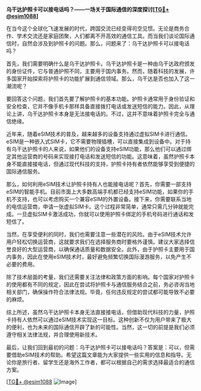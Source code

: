 **乌干达护照卡可以接电话吗？——一场关于国际通信的深度探讨[[TG💪+ @esim1088](https://t.me/s/esim1088)]**

在当今这个全球化飞速发展的时代，跨国交流已经变得司空见惯。无论是商务合作、学术交流还是家庭团聚，人们都离不开高效的通信工具。而当我们谈论国际通信时，自然会涉及到护照卡的问题。那么，问题来了：乌干达护照卡可以接电话吗？

首先，我们需要明确什么是乌干达护照卡。乌干达护照卡是一种由乌干达政府颁发的身份证件，它与普通护照不同，主要用于国内事务。然而，随着科技的发展，许多国家开始探索将护照卡的功能扩展到通信领域。那么，乌干达是否也加入了这一潮流呢？

要回答这个问题，我们首先要了解护照卡的基本功能。护照卡通常用于身份验证和安全检查，它并不像手机卡那样具备直接拨打电话或发送短信的能力。因此，从理论上讲，乌干达护照卡本身是无法接电话的。不过，这并不意味着护照卡完全与通信绝缘。

近年来，随着eSIM技术的普及，越来越多的设备支持通过虚拟SIM卡进行通信。eSIM是一种嵌入式SIM卡，它不需要物理插槽，可以直接集成到设备中。对于持有乌干达护照卡的人来说，如果他们的设备支持eSIM功能，那么他们可以通过绑定其他运营商的号码来实现接打电话和发送短信的功能。这意味着，虽然护照卡本身不能直接接电话，但通过现代科技的支持，护照卡持有者依然能够享受到便捷的国际通信服务。

那么，如何利用eSIM技术让护照卡持有人也能接电话呢？首先，你需要一部支持eSIM的智能手机。目前市面上大多数高端手机都已经支持eSIM功能，如果你的手机不支持，也可以考虑购买一个兼容eSIM的外置设备。接下来，你需要联系当地的电信运营商，申请一张虚拟SIM卡。这个过程非常简单，通常只需几分钟就能完成。一旦虚拟SIM卡激活成功，你就可以使用护照卡绑定的手机号码进行通话和发短信了。

当然，在享受便利的同时，我们也需要注意一些潜在的风险。由于eSIM技术允许用户轻松切换运营商，这就要求我们在选择服务商时要格外谨慎。建议大家选择信誉良好的大型运营商，以确保通话质量和数据安全。此外，由于护照卡主要用于国内事务，因此在使用eSIM技术时，最好避免频繁切换国际漫游服务，以免产生不必要的费用。

除了技术层面的考量，我们还需要关注法律和政策方面的影响。每个国家对护照卡的使用都有不同的规定，因此在尝试将护照卡与通信服务结合之前，务必咨询当地相关部门，确保操作符合法律法规。毕竟，任何违反规定的尝试都可能导致不必要的麻烦。

综上所述，虽然乌干达护照卡本身无法直接接电话，但借助现代科技的力量，护照卡持有人依然可以通过eSIM技术实现这一目标。这种创新不仅为用户带来了极大的便利，也为未来的国际通信开辟了新的可能性。当然，这一切的前提是我们必须遵守相关法律法规，并合理使用新技术。

最后，让我们回到最初的问题：乌干达护照卡可以接电话吗？答案是：可以，但需要借助eSIM技术的帮助。希望这篇文章能为大家提供一些实用的信息和指导。无论你是旅行者、留学生还是海外工作者，都可以根据自己的需求选择最适合的通信方案。

[[TG💪+ @esim1088](https://t.me/s/esim1088) ![Image](https://i.postimg.cc/4NQfJmqS/Snipaste-2025-05-13-00-14-12.png)]